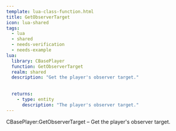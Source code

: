 ```yaml
---
template: lua-class-function.html
title: GetObserverTarget
icon: lua-shared
tags:
  - lua
  - shared
  - needs-verification
  - needs-example
lua:
  library: CBasePlayer
  function: GetObserverTarget
  realm: shared
  description: "Get the player's observer target."
  
  
  returns:
    - type: entity
      description: "The player's observer target."
---
```


<div class="lua__search__keywords">
CBasePlayer:GetObserverTarget &#x2013; Get the player's observer target.
</div>
